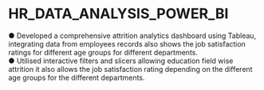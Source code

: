 # HR_DATA_ANALYSIS_POWER_BI
● Developed a comprehensive attrition analytics dashboard
using Tableau, integrating data from employees records also
shows the job satisfaction ratings for different age groups
for different departments.  
● Utilised interactive filters and slicers allowing education
field wise attrition it also allows the job satisfaction rating
depending on the different age groups for the different
departments.
